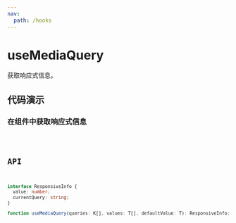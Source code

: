 ```yaml
---
nav:
  path: /hooks
---
```


# useMediaQuery

获取响应式信息。

## 代码演示

### 在组件中获取响应式信息

<code src="./demo/demo1.tsx" />

## API

```typescript
interface ResponsiveInfo {
  value: number;
  currentQuery: string;
}

function useMediaQuery(queries: K[], values: T[], defaultValue: T): ResponsiveInfo;
```
